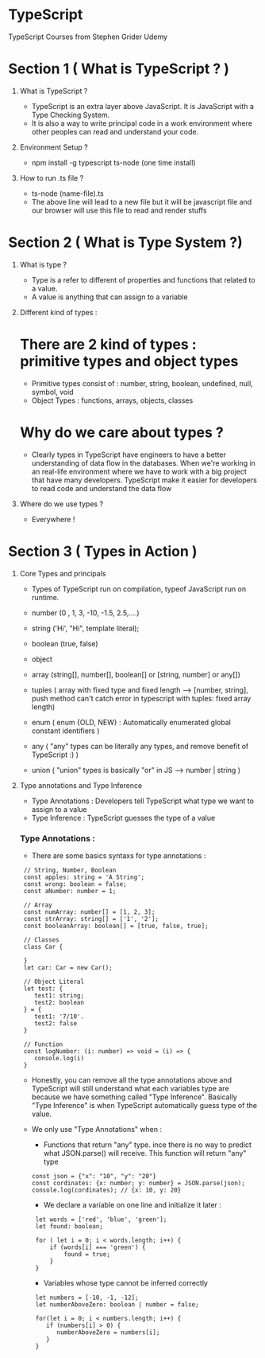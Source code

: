 # TypeScript

TypeScript Courses from Stephen Grider Udemy

# Section 1 ( What is TypeScript ? )

1. What is TypeScript ?

   - TypeScript is an extra layer above JavaScript. It is JavaScript with a Type Checking System.
   - It is also a way to write principal code in a work environment where other peoples can read and understand your code.

2. Environment Setup ?

   - npm install -g typescript ts-node (one time install)

3. How to run .ts file ?
   - ts-node (name-file).ts
   - The above line will lead to a new file but it will be javascript file and our browser will use this file to read and render stuffs

# Section 2 ( What is Type System ?)

1. What is type ?

   - Type is a refer to different of properties and functions that related to a value.
   - A value is anything that can assign to a variable

2. Different kind of types :

   # There are 2 kind of types : primitive types and object types

   - Primitive types consist of : number, string, boolean, undefined, null, symbol, void
   - Object Types : functions, arrays, objects, classes

   # Why do we care about types ?

   - Clearly types in TypeScript have engineers to have a better understanding of data flow in the databases. When we're working in an real-life environment where we have to work with a big project that have many developers. TypeScript make it easier for developers to read code and understand the data flow

3. Where do we use types ?
   - Everywhere !

# Section 3 ( Types in Action )

1. Core Types and principals

   - Types of TypeScript run on compilation, typeof JavaScript run on runtime.

   - number (0 , 1, 3, -10, -1.5, 2.5,....)
   - string ('Hi', "Hi", template literal);
   - boolean (true, false)
   - object
   - array (string[], number[], boolean[] or [string, number] or any[])
   - tuples ( array with fixed type and fixed length --> [number, string], push method can't catch error in typescript with tuples: fixed array length)
   - enum ( enum {OLD, NEW} : Automatically enumerated global constant identifiers )
   - any ( "any" types can be literally any types, and remove benefit of TypeScript :) )
   - union ( "union" types is basically "or" in JS --> number | string )

2. Type annotations and Type Inference

   - Type Annotations : Developers tell TypeScript what type we want to assign to a value
   - Type Inference : TypeScript guesses the type of a value

   ### Type Annotations :

   - There are some basics syntaxs for type annotations :

   ```
    // String, Number, Boolean
    const apples: string = 'A String';
    const wrong: boolean = false;
    const aNumber: number = 1;

    // Array
    const numArray: number[] = [1, 2, 3];
    const strArray: string[] = ['1', '2'];
    const booleanArray: boolean[] = [true, false, true];

    // Classes
    class Car {

    }
    let car: Car = new Car();

    // Object Literal
    let test: {
       test1: string;
       test2: boolean
    } = {
       test1: '7/10'.
       test2: false
    }

    // Function
    const logNumber: (i: number) => void = (i) => {
       console.log(i)
    }
   ```

   - Honestly, you can remove all the type annotations above and TypeScript will still understand what each variables type are because we have something called "Type Inference". Basically "Type Inference" is when TypeScript automatically guess type of the value.

   - We only use "Type Annotations" when :

     - Functions that return "any" type. ince there is no way to predict what JSON.parse() will receive. This function will return "any" type

     ```
     const json = {"x": "10", "y": "20"}
     const cordinates: {x: number; y: number} = JSON.parse(json);
     console.log(cordinates); // {x: 10, y: 20}
     ```

     - We declare a variable on one line and initialize it later :

     ```
      let words = ['red', 'blue', 'green'];
      let found: boolean;

      for ( let i = 0; i < words.length; i++) {
          if (words[i] === 'green') {
              found = true;
          }
      }
     ```

     - Variables whose type cannot be inferred correctly

     ```
      let numbers = [-10, -1, -12];
      let numberAboveZero: boolean | number = false;

      for(let i = 0; i < numbers.length; i++) {
         if (numbers[i] > 0) {
            numberAboveZero = numbers[i];
         }
      }
     ```

